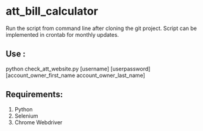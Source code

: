 # att_bill_calculator

Run the script from command line after cloning the git project. Script can be implemented in crontab for monthly updates.    

Use :  
-----  
python check_att_website.py [username] [userpassword] [account_owner_first_name account_owner_last_name]   

Requirements:
-------------   
1. Python  
2. Selenium  
3. Chrome Webdriver  
